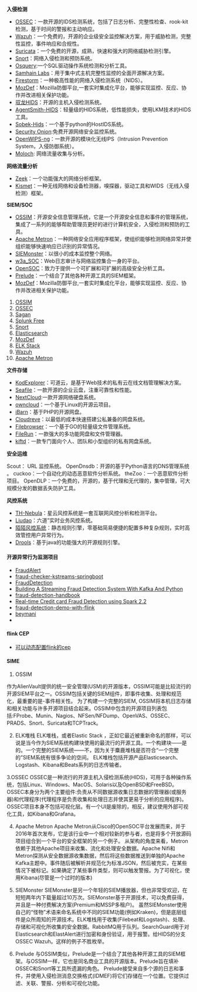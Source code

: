 


**入侵检测**

- [OSSEC](https://link.zhihu.com/?target=https%3A//www.ossec.net/)：一款开源的IDS检测系统，包括了日志分析、完整性检查、rook-kit检测，基于时间的警报和主动响应。
- [Wazuh](https://link.zhihu.com/?target=http%3A//wazuh.com/)：一个免费的，开源的企业级安全监控解决方案，用于威胁检测，完整性监控，事件响应和合规性。
- [Suricata](https://link.zhihu.com/?target=https%3A//suricata-ids.org/)：一个免费的开源，成熟，快速和强大的网络威胁检测引擎。
- [Snort](https://link.zhihu.com/?target=https%3A//www.snort.org/)：网络入侵检测和预防系统。
- [Osquery](https://link.zhihu.com/?target=https%3A//osquery.io/):一个SQL驱动操作系统检测和分析工具。
- [Samhain Labs](https://link.zhihu.com/?target=https%3A//www.la-samhna.de/)：用于集中式主机完整性监控的全面开源解决方案。
- [Firestorm](https://link.zhihu.com/?target=http%3A//www.scaramanga.co.uk/firestorm/)：一种极高性能的网络入侵检测系统（NIDS）。
- [MozDef](https://link.zhihu.com/?target=https%3A//github.com/mozilla/MozDef)：Mozilla防御平台,一套实时集成化平台，能够实现监控、反应、协作并改进相关保护功能。
- [驭龙HIDS](https://link.zhihu.com/?target=https%3A//github.com/ysrc/yulong-hids)：开源的主机入侵检测系统。
- [AgentSmith-HIDS](https://link.zhihu.com/?target=https%3A//github.com/DianrongSecurity/AgentSmith-HIDS)：轻量级的HIDS系统，低性能损失，使用LKM技术的HIDS工具。
- [Sobek-Hids](https://link.zhihu.com/?target=http%3A//www.codeforge.cn/article/331327)：一个基于python的HostIDS系统。
- [Security Onion](https://link.zhihu.com/?target=https%3A//securityonion.net/):免费开源网络安全监控系统。
- [OpenWIPS-ng](https://link.zhihu.com/?target=http%3A//openwips-ng.org/)：一款开源的模块化无线IPS（Intrusion Prevention System，入侵防御系统）。
- [Moloch](https://link.zhihu.com/?target=https%3A//www.dictionary.com/browse/moloch): 网络流量收集与分析。



**网络流量分析**

- [Zeek](https://link.zhihu.com/?target=https%3A//www.zeek.org/)：一个功能强大的网络分析框架。
- [Kismet](https://link.zhihu.com/?target=https%3A//www.kismetwireless.net/)：一种无线网络和设备检测器，嗅探器，驱动工具和WIDS（无线入侵检测）框架。

**SIEM/SOC**

- [OSSIM](https://link.zhihu.com/?target=https%3A//www.alienvault.com/products/ossim)：开源安全信息管理系统，它是一个开源安全信息和事件的管理系统，集成了一系列的能够帮助管理员更好的进行计算机安全，入侵检测和预防的工具。
- [Apache Metron](https://link.zhihu.com/?target=https%3A//github.com/apache/metron)：一种网络安全应用程序框架，使组织能够检测网络异常并使组织能够快速响应已识别的异常情况。
- [SIEMonster](https://link.zhihu.com/?target=https%3A//siemonster.com/)：以很小的成本监控整个网络。
- [w3a_SOC](https://link.zhihu.com/?target=https%3A//github.com/smarttang/w3a_SOC)：Web日志审计与网络监控集合一身的平台。
- [OpenSOC](https://link.zhihu.com/?target=http%3A//opensoc.github.io/)：致力于提供一个可扩展和可扩展的高级安全分析工具。
- [Prelude](https://link.zhihu.com/?target=https%3A//www.prelude-siem.org/)：一个结合了其他各种开源工具的SIEM框架。
- [MozDef](https://link.zhihu.com/?target=https%3A//github.com/jeffbryner/MozDef)：Mozilla防御平台,一套实时集成化平台，能够实现监控、反应、协作并改进相关保护功能。

1. [OSSIM](https://www.dnsstuff.com/free-siem-tools#ossim)
2. [OSSEC](https://www.dnsstuff.com/free-siem-tools#ossec)
3. [Sagan](https://www.dnsstuff.com/free-siem-tools#sagan)
4. [Splunk Free](https://www.dnsstuff.com/free-siem-tools#splunk-free)
5. [Snort](https://www.dnsstuff.com/free-siem-tools#snort)
6. [Elasticsearch](https://www.dnsstuff.com/free-siem-tools#elasticsearch)
7. [MozDef](https://www.dnsstuff.com/free-siem-tools#mozdef)
8. [ELK Stack](https://www.dnsstuff.com/free-siem-tools#elk-stack)
9. [Wazuh](https://www.dnsstuff.com/free-siem-tools#wazuh)
10. [Apache Metron](https://www.dnsstuff.com/free-siem-tools#apache-metron)



**文件存储**

- [KodExplorer](https://link.zhihu.com/?target=https%3A//kodcloud.com/)：可道云，是基于Web技术的私有云在线文档管理解决方案。
- [Seafile](https://link.zhihu.com/?target=https%3A//www.seafile.com/home/)：一款开源的企业云盘，注重可靠性和性能。
- [NextCloud](https://link.zhihu.com/?target=https%3A//nextcloud.com/):一款开源网络硬盘系统。
- [owncloud](https://link.zhihu.com/?target=https%3A//owncloud.com/products/)：一个基于Linux的开源云项目。
- [iBarn](https://link.zhihu.com/?target=http%3A//www.godeye.org/code/ibarn)：基于PHP的开源网盘。
- [Cloudreve](https://link.zhihu.com/?target=http%3A//cloudreve.org/)：以最低的成本快速搭建公私兼备的网盘系统。
- [Filebrowser](https://link.zhihu.com/?target=https%3A//github.com/filebrowser/filebrowser/releases/latest)：一个基于GO的轻量级文件管理系统。
- [FileRun](https://link.zhihu.com/?target=https%3A//filerun.com/)：一款强大的多功能网盘和文件管理器。
- [kiftd](https://link.zhihu.com/?target=https%3A//github.com/KOHGYLW/kiftd)：一款专门面向个人、团队和小型组织的私有网盘系统。



**安全运维**

Scout： URL 监控系统。
OpenDnsdb：开源的基于Python语言的DNS管理系统 。
cuckoo：一个自动化的动态恶意软件分析系统。
theZoo：一个恶意软件分析项目。
OpenDLP：一个免费的，开源的，基于代理和无代理的，集中管理，可大规模分发的数据丢失防护工具。



**风控系统**

- [TH-Nebula](https://link.zhihu.com/?target=https%3A//github.com/threathunterX/nebula)：星云风控系统是一套互联网风控分析和检测平台。
- [Liudao](https://link.zhihu.com/?target=https%3A//github.com/ysrc/Liudao)：六道”实时业务风控系统。
- [陌陌风控系统](https://link.zhihu.com/?target=https%3A//github.com/momosecurity/aswan)：静态规则引擎，零基础简易便捷的配置多种复杂规则，实时高效管控用户异常行为。
- [Drools](https://link.zhihu.com/?target=https%3A//www.drools.org/)：基于java的功能强大的开源规则引擎。


#### 开源异常行为监测项目
- [FraudAlert](https://github.com/Xiaoling1992/FraudAlert)
- [fraud-checker-kstreams-springboot](https://github.com/jaruizes-paradigma/fraud-checker-kstreams-springboot)
- [FraudDetection](https://github.com/pramoddatamantra/FraudDetection/tree/master)
- [Building A Streaming Fraud Detection System With Kafka And Python](https://florimond.dev/en/posts/2018/09/building-a-streaming-fraud-detection-system-with-kafka-and-python)
- [fraud-detection-handbook](https://github.com/Fraud-Detection-Handbook/fraud-detection-handbook)
- [Real-time Credit card Fraud Detection using Spark 2.2](https://www.udemy.com/course/real-time-creditcard-fraud-detection-using-spark/)
- [fraud-detection-demo-with-flink](https://github.com/afedulov/fraud-detection-demo?tab=readme-ov-file)
- [beymani](https://github.com/pranab/beymani)
- 

#### flink CEP

- [可以动态配置flink的cep](https://github.com/getindata/flink-dynamic-cep-demo/tree/main)




#### SIME


1. OSSIM

作为AlienVault提供的统一安全管理(USM)的开源版本，OSSIM可能是比较流行的开源SIEM平台之一。OSSIM包括关键的SIEM组件，即事件收集、处理和规范化，最重要的是-事件相关性。
为了构建一个完整的SIEM, OSSIM将本机日志存储和相关功能与许多开源项目结合起来。OSSIM中包含的开源项目列表包括:FProbe、Munin、Nagios、NFSen/NFDump、OpenVAS、OSSEC、PRADS、Snort、Suricata和TCPTrack。

2. ELK堆栈
ELK堆栈，或者Elastic Stack ，正如它最近被重新命名的那样，可以说是当今作为SIEM系统构建块使用的最流行的开源工具。一个构建块——是的。一个完整的SIEM系统——不，因为关于麋鹿堆栈是否符合“一个完整的”SIEM系统有很多争论的空间。
ELK堆栈包括开源产品Elasticsearch、Logstash、Kibana和Beats系列的日志传输者。

3.OSSEC
OSSEC是一种流行的开源主机入侵检测系统(HIDS)，可用于各种操作系统，包括Linux、Windows、MacOS、Solaris以及OpenBSD和FreeBSD。
OSSEC本身分为两个主要组件:负责从不同数据源收集日志数据的管理器(或服务器)和代理程序(代理程序是负责收集和处理日志并使其更易于分析的应用程序)。
OSSEC项目本身不包括可视化层。有一个UI是废除的，相反，建议使用外部可视化工具，如Kibana和Grafana。

4. Apache Metron
Apache Metron从Cisco的OpenSOC平台发展而来，并于2016年首次发布，它是该行业中一个相对较新的参与者，也是将多个开放源码项目组合到一个平台的安全框架的另一个例子。
从架构的角度来看，Metron依赖于其他Apache项目来收集、流化和处理安全数据。Apache Nifi和Metron探测从安全数据源收集数据，然后将这些数据推送到单独的Apache Kafka主题中。事件随后被解析并规范化为标准JSON，然后被充实，在某些情况下被标记。如果确定了某些事件类型，则可以触发警报。为了可视化，使用Kibana(尽管是一个过时的版本)

5. SIEMonster
SIEMonster是另一个年轻的SIEM播放器，但也非常受欢迎，在短短两年内下载量超过10万次。SIEMonster基于开源技术，可以免费获得，并且是一种付费解决方案(Premium和MSSP多租户)。
虽然SIEMonster使用自己的“怪物”术语来命名系统中不同的SIEM功能(例如Kraken)，但是底层组件是众所周知的开源技术。ELK堆栈用于收集(Filebeat和Logstash)、处理、存储和可视化所收集的安全数据。RabbitMQ用于队列。SearchGuard用于对Elasticsearch和ElastAlert进行加密和身份验证，用于报警。给HIDS的分支OSSEC Wazuh。这样的例子不胜枚举。

6. Prelude
与OSSIM类似，Prelude是一个结合了其他各种开源工具的SIEM框架。与OSSIM一样，它也是同名商业工具的开源版本。Prelude旨在填补OSSEC和Snort等工具所遗漏的角色。
Prelude接受来自多个源的日志和事件，并使用入侵检测消息交换格式(IDMEF)将它们存储在一个位置。它提供过滤、关联、警报、分析和可视化功能。
